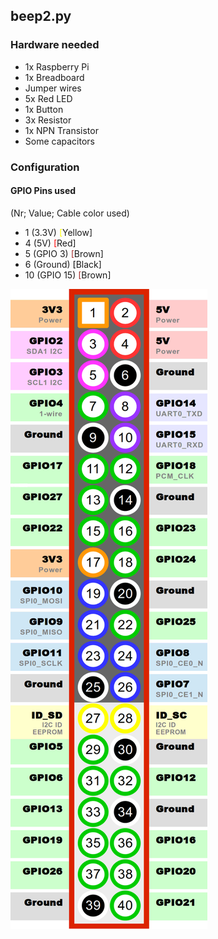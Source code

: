 ## beep2.py

### Hardware needed
- 1x Raspberry Pi
- 1x Breadboard
- Jumper wires
- 5x Red LED
- 1x Button
- 3x Resistor
- 1x NPN Transistor
- Some capacitors

### Configuration
#### GPIO Pins used
(Nr; Value; Cable color used)
- 1 (3.3V) <span style="color:yellow">[</span>Yellow]
- 4 (5V) <span style="color:red">[</span>Red]
- 5 (GPIO 3) <span style="color:brown">[</span>Brown]
- 6 (Ground) <span style="color:black">[</span>Black]
- 10 (GPIO 15) <span style="color:brown">[</span>Brown]


![](../img/RaspberryPI_GPIO.png)

